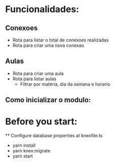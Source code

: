 # Funcionalidades:

## Conexoes

 - Rota para listar o total de conexoes realizadas
 - Rota para criar uma nova conexao
 
## Aulas 
 - Rota para criar uma aula 
 - Rota para listar aulas 
   - Filtrar por matéria, dia da semana e horario


## Como inicializar o modulo:
 # Before you start:
  ** Configure database properties at knexfile.ts
  - yarn install
  - yarn knex:migrate
  - yarn start